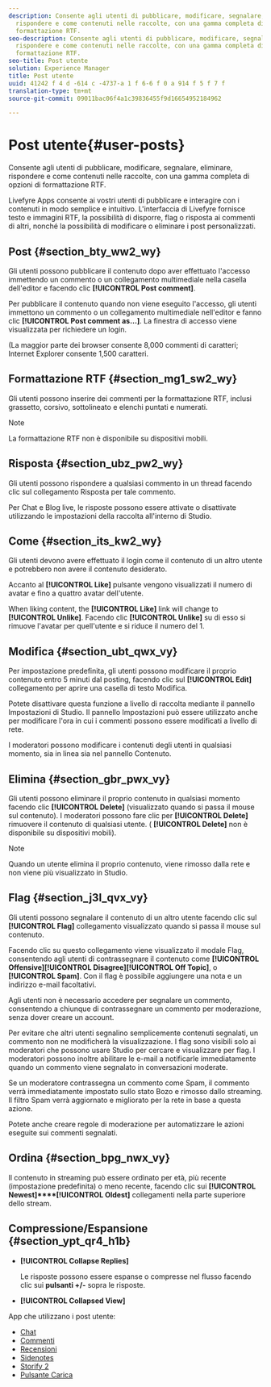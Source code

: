 ```yaml
---
description: Consente agli utenti di pubblicare, modificare, segnalare, eliminare,
  rispondere e come contenuti nelle raccolte, con una gamma completa di opzioni di
  formattazione RTF.
seo-description: Consente agli utenti di pubblicare, modificare, segnalare, eliminare,
  rispondere e come contenuti nelle raccolte, con una gamma completa di opzioni di
  formattazione RTF.
seo-title: Post utente
solution: Experience Manager
title: Post utente
uuid: 41242 f 4 d -614 c -4737-a 1 f 6-6 f 0 a 914 f 5 f 7 f
translation-type: tm+mt
source-git-commit: 09011bac06f4a1c39836455f9d16654952184962

---
```



# Post utente{#user-posts}

Consente agli utenti di pubblicare, modificare, segnalare, eliminare, rispondere e come contenuti nelle raccolte, con una gamma completa di opzioni di formattazione RTF.

Livefyre Apps consente ai vostri utenti di pubblicare e interagire con i contenuti in modo semplice e intuitivo. L'interfaccia di Livefyre fornisce testo e immagini RTF, la possibilità di disporre, flag o risposta ai commenti di altri, nonché la possibilità di modificare o eliminare i post personalizzati.

## Post {#section_bty_ww2_wy}

Gli utenti possono pubblicare il contenuto dopo aver effettuato l'accesso immettendo un commento o un collegamento multimediale nella casella dell'editor e facendo clic **[!UICONTROL Post comment]**.

Per pubblicare il contenuto quando non viene eseguito l'accesso, gli utenti immettono un commento o un collegamento multimediale nell'editor e fanno clic **[!UICONTROL Post comment as…]**. La finestra di accesso viene visualizzata per richiedere un login.

(La maggior parte dei browser consente 8,000 commenti di caratteri; Internet Explorer consente 1,500 caratteri.

## Formattazione RTF {#section_mg1_sw2_wy}

Gli utenti possono inserire dei commenti per la formattazione RTF, inclusi grassetto, corsivo, sottolineato e elenchi puntati e numerati.

>[!NOTE]
>
>La formattazione RTF non è disponibile su dispositivi mobili.

## Risposta {#section_ubz_pw2_wy}

Gli utenti possono rispondere a qualsiasi commento in un thread facendo clic sul collegamento Risposta per tale commento.

Per Chat e Blog live, le risposte possono essere attivate o disattivate utilizzando le impostazioni della raccolta all'interno di Studio.

## Come {#section_its_kw2_wy}

Gli utenti devono avere effettuato il login come il contenuto di un altro utente e potrebbero non avere il contenuto desiderato.

Accanto al **[!UICONTROL Like]** pulsante vengono visualizzati il numero di avatar e fino a quattro avatar dell'utente.

When liking content, the **[!UICONTROL Like]** link will change to **[!UICONTROL Unlike]**. Facendo clic **[!UICONTROL Unlike]** su di esso si rimuove l'avatar per quell'utente e si riduce il numero del 1.

## Modifica {#section_ubt_qwx_vy}

Per impostazione predefinita, gli utenti possono modificare il proprio contenuto entro 5 minuti dal posting, facendo clic sul **[!UICONTROL Edit]** collegamento per aprire una casella di testo Modifica.

Potete disattivare questa funzione a livello di raccolta mediante il pannello Impostazioni di Studio. Il pannello Impostazioni può essere utilizzato anche per modificare l'ora in cui i commenti possono essere modificati a livello di rete.

I moderatori possono modificare i contenuti degli utenti in qualsiasi momento, sia in linea sia nel pannello Contenuto.

## Elimina {#section_gbr_pwx_vy}

Gli utenti possono eliminare il proprio contenuto in qualsiasi momento facendo clic **[!UICONTROL Delete]** (visualizzato quando si passa il mouse sul contenuto). I moderatori possono fare clic per **[!UICONTROL Delete]** rimuovere il contenuto di qualsiasi utente. ( **[!UICONTROL Delete]** non è disponibile su dispositivi mobili).

>[!NOTE]
>
>Quando un utente elimina il proprio contenuto, viene rimosso dalla rete e non viene più visualizzato in Studio.

## Flag {#section_j3l_qvx_vy}

Gli utenti possono segnalare il contenuto di un altro utente facendo clic sul **[!UICONTROL Flag]** collegamento visualizzato quando si passa il mouse sul contenuto.

Facendo clic su questo collegamento viene visualizzato il modale Flag, consentendo agli utenti di contrassegnare il contenuto come **[!UICONTROL Offensive]****[!UICONTROL Disagree]****[!UICONTROL Off Topic]**, o **[!UICONTROL Spam]**. Con il flag è possibile aggiungere una nota e un indirizzo e-mail facoltativi.

Agli utenti non è necessario accedere per segnalare un commento, consentendo a chiunque di contrassegnare un commento per moderazione, senza dover creare un account.

Per evitare che altri utenti segnalino semplicemente contenuti segnalati, un commento non ne modificherà la visualizzazione. I flag sono visibili solo ai moderatori che possono usare Studio per cercare e visualizzare per flag. I moderatori possono inoltre abilitare le e-mail a notificarle immediatamente quando un commento viene segnalato in conversazioni moderate.

Se un moderatore contrassegna un commento come Spam, il commento verrà immediatamente impostato sullo stato Bozo e rimosso dallo streaming. Il filtro Spam verrà aggiornato e migliorato per la rete in base a questa azione.

Potete anche creare regole di moderazione per automatizzare le azioni eseguite sui commenti segnalati.

## Ordina {#section_bpg_nwx_vy}

Il contenuto in streaming può essere ordinato per età, più recente (impostazione predefinita) o meno recente, facendo clic sui **[!UICONTROL Newest]****[!UICONTROL Oldest]** collegamenti nella parte superiore dello stream.

## Compressione/Espansione {#section_ypt_qr4_h1b}

* **[!UICONTROL Collapse Replies]**

   Le risposte possono essere espanse o compresse nel flusso facendo clic sui **pulsanti +/-** sopra le risposte.

* **[!UICONTROL Collapsed View]**



App che utilizzano i post utente:

* [Chat](/help/using/c-about-apps/c-chat-app/c-chat-app.md#c_chat_app)
* [Commenti](/help/using/c-about-apps/c-comments/c-comments.md)
* [Recensioni](/help/using/c-about-apps/c-reviews-app/c-reviews-app.md#c_reviews_app)
* [Sidenotes](/help/using/c-about-apps/c-sidenotes-app/c-sidenotes-app.md#c_sidenotes_app)
* [Storify 2](/help/using/c-about-apps/c-storify2/c-storify2.md#c_storify2)
* [Pulsante Carica](/help/using/c-about-apps/c-upload-button-app/c-upload-button-app.md#c_upload_button_app)

